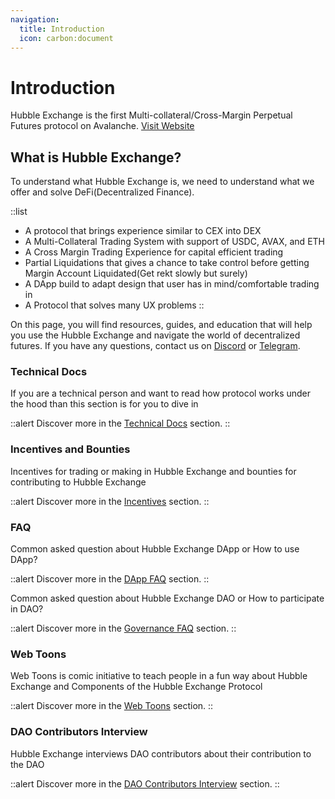 ```yaml
---
navigation:
  title: Introduction
  icon: carbon:document
---
```



# Introduction

Hubble Exchange is the first Multi-collateral/Cross-Margin Perpetual Futures protocol on Avalanche. [Visit Website](https://hubble.exchange/)

## What is Hubble Exchange?

To understand what Hubble Exchange is, we need to understand what we offer and solve DeFi(Decentralized Finance).

::list
- A protocol that brings experience similar to CEX into DEX
- A Multi-Collateral Trading System with support of USDC, AVAX, and ETH
- A Cross Margin Trading Experience for capital efficient trading
- Partial Liquidations that gives a chance to take control before getting Margin Account Liquidated(Get rekt slowly but surely)
- A DApp build to adapt design that user has in mind/comfortable trading in
- A Protocol that solves many UX problems
::

On this page, you will find resources, guides, and education that will help you use the Hubble Exchange and navigate the world of decentralized futures. If you have any questions, contact us on [Discord](https://discord.gg/WecK2XVQ8z) or [Telegram](https://t.me/HubbleExchange).


### Technical Docs

If you are a technical person and want to read how protocol works under the hood than this section is for you to dive in


::alert
Discover more in the [Technical Docs](/docs/technical-docs/) section.
::

### Incentives and Bounties

Incentives for trading or making in Hubble Exchange and bounties for contributing to Hubble Exchange

::alert
Discover more in the [Incentives](/docs/incentives/) section.
::

### FAQ

Common asked question about Hubble Exchange DApp or How to use DApp?

::alert
Discover more in the [DApp FAQ](/docs/faq-dapp/) section.
::

Common asked question about Hubble Exchange DAO or How to participate in DAO?

::alert
Discover more in the [Governance FAQ](/community/faq-governance/) section.
::

### Web Toons

Web Toons is comic initiative to teach people in a fun way about Hubble Exchange and Components of the Hubble Exchange Protocol

::alert
Discover more in the [Web Toons](/docs/web-toons/) section.
::


### DAO Contributors Interview

Hubble Exchange interviews DAO contributors about their contribution to the DAO

::alert
Discover more in the [DAO Contributors Interview](/community/dao-contributors-interviews/) section.
::
